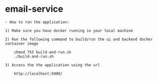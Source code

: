 # email-service

    - How to run the application:

    1) Make sure you have docker running in your local machine

    2) Run the following command to build/run the ui and backend docker container image

        chmod 755 build-and-run.sh
        ./build-and-run.sh

    3) Access the the application using the url

        http://localhost:5000/
